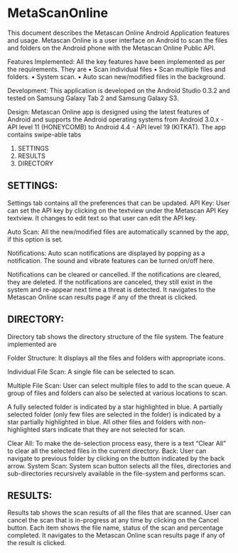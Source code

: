 MetaScanOnline
==============


This document describes the Metascan Online Android Application features and usage. Metascan Online is a user interface on Android to scan the files and folders on the Android phone with the Metascan Online Public API.

Features Implemented:
All the key features have been implemented as per the requirements. They are
•	Scan individual files
•	Scan multiple files and folders.
•	System scan.
•	Auto scan new/modified files in the background.

Development:
This application is developed on the Android Studio 0.3.2 and tested on Samsung Galaxy Tab 2 and Samsung Galaxy S3.

Design:
Metascan Online app is designed using the latest features of Android and supports the Android operating systems from Android 3.0.x - API level 11 (HONEYCOMB) to Android 4.4 - API level 19 (KITKAT).
The app contains swipe-able tabs 
1.	SETTINGS
2.	RESULTS
3.	DIRECTORY



SETTINGS: 
---------
Settings tab contains all the preferences that can be updated. 
API Key: User can set the API key by clicking on the textview under the Metascan API Key textview. It changes to edit text so that user can edit the API key.

Auto Scan: All the new/modified files are automatically scanned by the app, if this option is set. 

Notifications: Auto scan notifications are displayed by popping as a notification. The sound and vibrate features can be turned on/off here.

Notifications can be cleared or cancelled. If the notifications are cleared, they are deleted. If the notifications are canceled, they still exist in the system and re-appear next time a threat is detected.
It navigates to the Metascan Online scan results page if any of the threat is clicked.



DIRECTORY:
----------
Directory tab shows the directory structure of the file system. The feature implemented are 

  Folder Structure:  It displays all the files and folders with appropriate icons.
  
  Individual File Scan: A single file can be selected to scan.
  
  Multiple File Scan: User can select multiple files to add to the scan queue. A group of files and folders can also be selected at various locations to scan.
  
  A fully selected folder is indicated by a star highlighted in blue.
  A partially selected folder (only few files are selected in the folder) is indicated by a star partially highlighted in blue.
  All other files and folders with non-highlighted stars indicate that they are not selected for scan.
  
  Clear All: To make the de-selection process easy, there is a text “Clear All” to clear all the selected files in the current directory.
  Back: User can navigate to previous folder by clicking on the button indicated by the back arrow.
  System Scan: System scan button selects all the files, directories and sub-directories recursively available in the file-system and performs scan.
                
RESULTS:
---------
Results tab shows the scan results of all the files that are scanned. User can cancel the scan that is in-progress at any time by clicking on the Cancel button.
Each item shows the file name, status of the scan and percentage completed.
It navigates to the Metascan Online scan results page if any of the result is clicked.
         

